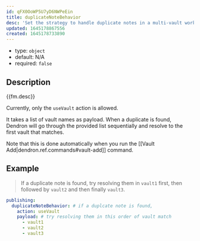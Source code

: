 ```yaml
---
id: qFX0OoWP5U7yD6NWPeEin
title: duplicateNoteBehavior
desc: 'Set the strategy to handle duplicate notes in a multi-vault workspace.'
updated: 1645178867556
created: 1645178733890
---
```


- type: `object`
- default: N/A
- required: `false`

## Description
{{fm.desc}}

Currently, only the `useVault` action is allowed.

It takes a list of vault names as payload. When a duplicate is found, Dendron will go through the provided list sequentially and resolve to the first vault that matches.

Note that this is done automatically when you run the [[Vault Add|dendron.ref.commands#vault-add]] command.

## Example
> If a duplicate note is found, try resolving them in `vault1` first, then followed by `vault2` and then finally `vault3`.

```yml
publishing: 
  duplicateNoteBehavior: # if a duplcate note is found,
    action: useVault
    payload: # try resolving them in this order of vault match
      - vault1
      - vault2
      - vault3
```
